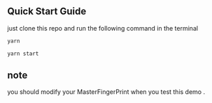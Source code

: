 ## Quick Start Guide

just clone this repo and run the following command in the terminal

```bash
yarn
```

```bash
yarn start
```

## note

you should modify your MasterFingerPrint when you test this demo .
